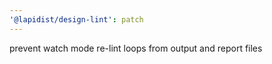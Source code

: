 ```yaml
---
'@lapidist/design-lint': patch
---
```


prevent watch mode re-lint loops from output and report files
